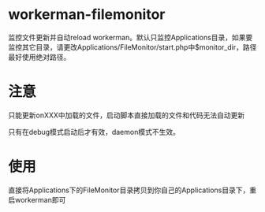 # workerman-filemonitor
监控文件更新并自动reload workerman。默认只监控Applications目录，如果要监控其它目录，请更改Applications/FileMonitor/start.php中$monitor_dir，路径最好使用绝对路径。

# 注意
只能更新onXXX中加载的文件，启动脚本直接加载的文件和代码无法自动更新

只有在debug模式启动后才有效，daemon模式不生效。

# 使用
直接将Applications下的FileMonitor目录拷贝到你自己的Applications目录下，重启workerman即可
